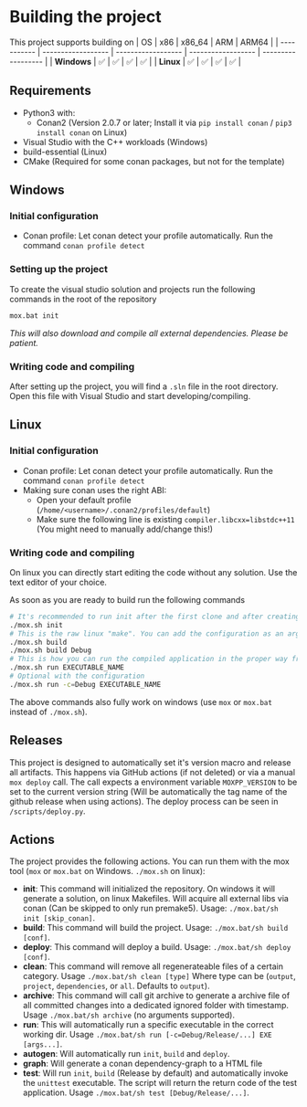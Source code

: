 # Building the project
This project supports building on
| OS          | x86                | x86_64             | ARM                | ARM64              |
| ----------- | ------------------ | ------------------ | ------------------ | ------------------ |
| **Windows** | :white_check_mark: | :white_check_mark: | :white_check_mark: | :white_check_mark: |
| **Linux**   | :white_check_mark: | :white_check_mark: | :white_check_mark: | :white_check_mark: |

## Requirements
- Python3 with:
    - Conan2 (Version 2.0.7 or later; Install it via `pip install conan` / `pip3 install conan` on Linux) 
- Visual Studio with the C++ workloads (Windows)
- build-essential (Linux)
- CMake (Required for some conan packages, but not for the template)

## Windows
### Initial configuration
- Conan profile: Let conan detect your profile automatically. Run the command `conan profile detect`

### Setting up the project
To create the visual studio solution and projects run the following commands in the root of the repository
```bat
mox.bat init
```
*This will also download and compile all external dependencies. Please be patient.*

### Writing code and compiling
After setting up the project, you will find a `.sln` file in the root directory. Open this file with Visual Studio and start developing/compiling. 

## Linux
### Initial configuration
- Conan profile: Let conan detect your profile automatically. Run the command `conan profile detect`
- Making sure conan uses the right ABI:
    - Open your default profile (`/home/<username>/.conan2/profiles/default`)
    - Make sure the following line is existing `compiler.libcxx=libstdc++11` (You might need to manually add/change this!)

### Writing code and compiling
On linux you can directly start editing the code without any solution. Use the text editor of your choice. 

As soon as you are ready to build run the following commands
```sh
# It's recommended to run init after the first clone and after creating / moving / deleting files. 
./mox.sh init
# This is the raw linux "make". You can add the configuration as an argument
./mox.sh build 
./mox.sh build Debug
# This is how you can run the compiled application in the proper way from the repository root
./mox.sh run EXECUTABLE_NAME
# Optional with the configuration
./mox.sh run -c=Debug EXECUTABLE_NAME
```
The above commands also fully work on windows (use `mox` or `mox.bat` instead of `./mox.sh`).

## Releases
This project is designed to automatically set it's version macro and release all artifacts. This happens via GitHub actions (if not deleted) or via a manual `mox deploy` call. The call expects a environment variable `MOXPP_VERSION` to be set to the current version string (Will be automatically the tag name of the github release when using actions). The deploy process can be seen in `/scripts/deploy.py`.

## Actions
The project provides the following actions. You can run them with the mox tool (`mox` or `mox.bat` on Windows. `./mox.sh` on linux):
- **init**: This command will initialized the repository. On windows it will generate a solution, on linux Makefiles. Will acquire all external libs via conan (Can be skipped to only run premake5). Usage: `./mox.bat/sh init [skip_conan]`. 
- **build**: This command will build the project. Usage: `./mox.bat/sh build [conf]`.
- **deploy**: This command will deploy a build. Usage: `./mox.bat/sh deploy [conf]`.
- **clean**: This command will remove all regenerateable files of a certain category. Usage `./mox.bat/sh clean [type]` Where type can be (`output`, `project`, `dependencies`, or `all`. Defaults to `output`).
- **archive**: This command will call git archive to generate a archive file of all committed changes into a dedicated ignored folder with timestamp. Usage `./mox.bat/sh archive` (no arguments supported).
- **run**: This will automatically run a specific executable in the correct working dir. Usage `./mox.bat/sh run [-c=Debug/Release/...] EXE [args...]`.
- **autogen**: Will automatically run `init`, `build` and `deploy`.
- **graph**: Will generate a conan dependency-graph to a HTML file
- **test**: Will run `init`, `build` (Release by default) and automatically invoke the `unittest` executable. The script will return the return code of the test application. Usage `./mox.bat/sh test [Debug/Release/...]`.
